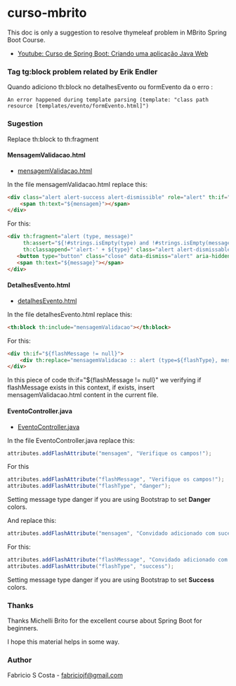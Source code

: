 # curso-mbrito

This doc is only a suggestion to resolve thymeleaf problem in MBrito Spring Boot Course. 

* [Youtube: Curso de Spring Boot: Criando uma aplicação Java Web](https://www.youtube.com/playlist?list=PL8iIphQOyG-DHLpEx1TPItqJamy08fs1D)

### Tag tg:block problem related by Erik Endler

Quando adiciono th:block  no detalhesEvento ou formEvento da o erro :

```error
An error happened during template parsing (template: "class path resource [templates/evento/formEvento.html]")
```

### Sugestion

Replace th:block to th:fragment

#### MensagemValidacao.html

* [mensagemValidacao.html](https://github.com/MichelliBrito/cursospringboot/blob/master/src/main/resources/templates/mensagemValidacao.html)

In the file mensagemValidacao.html replace this:

```html
<div class="alert alert-success alert-dismissible" role="alert" th:if="${not #strings.isEmpty(mensagem)}">	
	<span th:text="${mensagem}"></span>
</div>
```

For this:

```html
<div th:fragment="alert (type, message)" 
     th:assert="${!#strings.isEmpty(type) and !#strings.isEmpty(message)}"      
     th:classappend="'alert-' + ${type}" class="alert alert-dismissable" >
   <button type="button" class="close" data-dismiss="alert" aria-hidden="true">&times;</button>
   <span th:text="${message}"></span>
</div>
```

#### DetalhesEvento.html

* [detalhesEvento.html](https://github.com/MichelliBrito/cursospringboot/blob/master/src/main/resources/templates/evento/detalhesEvento.html)

In the file detalhesEvento.html replace this:

```html
<th:block th:include="mensagemValidacao"></th:block>
```

For this: 

```html
<div th:if="${flashMessage != null}">
    <div th:replace="mensagemValidacao :: alert (type=${flashType}, message=${flashMessage})"></div>
</div>
```

In this piece of code th:if="${flashMessage != null}" we verifying if flashMessage exists in this context, if exists, insert mensagemValidacao.html content in the current file.

#### EventoController.java

* [EventoController.java](https://github.com/MichelliBrito/cursospringboot/blob/master/src/main/java/com/eventosapp/controllers/EventoController.java)

In the file EventoController.java replace this:

```java
attributes.addFlashAttribute("mensagem", "Verifique os campos!");
```

For this

```java
attributes.addFlashAttribute("flashMessage", "Verifique os campos!");
attributes.addFlashAttribute("flashType", "danger");
```
Setting message type danger if you are using Bootstrap to set **Danger** colors.

And replace this:

```java
attributes.addFlashAttribute("mensagem", "Convidado adicionado com sucesso!");
```

For this:

```java
attributes.addFlashAttribute("flashMessage", "Convidado adicionado com sucesso!");
attributes.addFlashAttribute("flashType", "success");
```

Setting message type danger if you are using Bootstrap to set **Success** colors.

### Thanks

Thanks Michelli Brito for the excellent course about Spring Boot for beginners.

I hope this material helps in some way.


### Author

Fabricio S Costa - fabriciojf@gmail.com
